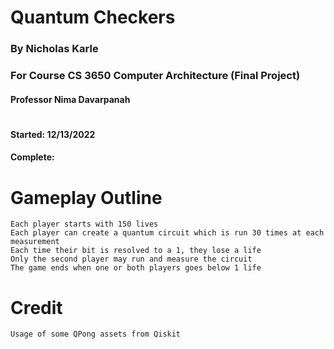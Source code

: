 #   Quantum Checkers
### By Nicholas Karle
###       For Course CS 3650 Computer Architecture (Final Project)
####       Professor Nima Davarpanah
#       
####       Started:      12/13/2022
####       Complete:   
#       

#   Gameplay Outline
    Each player starts with 150 lives
    Each player can create a quantum circuit which is run 30 times at each measurement
    Each time their bit is resolved to a 1, they lose a life
    Only the second player may run and measure the circuit
    The game ends when one or both players goes below 1 life

# Credit
    Usage of some QPong assets from Qiskit